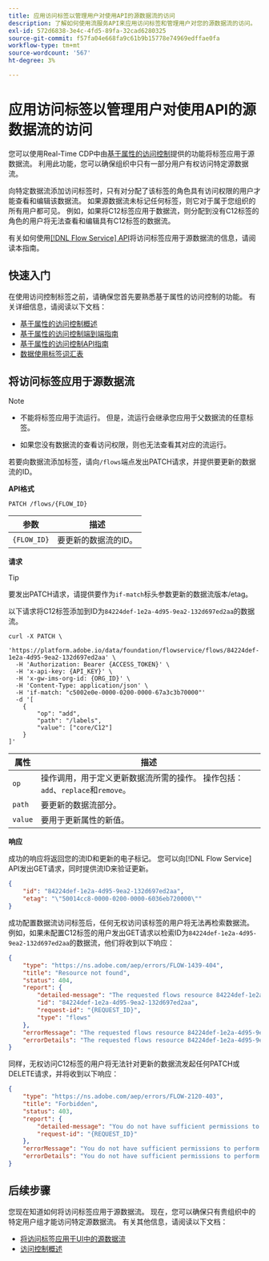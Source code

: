 ```yaml
---
title: 应用访问标签以管理用户对使用API的源数据流的访问
description: 了解如何使用流服务API来应用访问标签和管理用户对您的源数据流的访问。
exl-id: 572d6838-3e4c-4fd5-89fa-32cad6280325
source-git-commit: f57fa04e668fa9c61b9b15778e74969edffae0fa
workflow-type: tm+mt
source-wordcount: '567'
ht-degree: 3%

---
```


# 应用访问标签以管理用户对使用API的源数据流的访问

您可以使用Real-Time CDP中由[基于属性的访问控制](../../../access-control/abac/overview.md)提供的功能将标签应用于源数据流。 利用此功能，您可以确保组织中只有一部分用户有权访问特定源数据流。

向特定数据流添加访问标签时，只有对分配了该标签的角色具有访问权限的用户才能查看和编辑该数据流。 如果源数据流未标记任何标签，则它对于属于您组织的所有用户都可见。 例如，如果将C12标签应用于数据流，则分配到没有C12标签的角色的用户将无法查看和编辑具有C12标签的数据流。

有关如何使用[[!DNL Flow Service] API](https://developer.adobe.com/experience-platform-apis/references/flow-service/)将访问标签应用于源数据流的信息，请阅读本指南。

## 快速入门

在使用访问控制标签之前，请确保您首先要熟悉基于属性的访问控制的功能。 有关详细信息，请阅读以下文档：

* [基于属性的访问控制概述](../../../access-control/abac/overview.md)
* [基于属性的访问控制端到端指南](../../../access-control/abac/end-to-end-guide.md)
* [基于属性的访问控制API指南](../../../access-control/abac/api/overview.md)
* [数据使用标签词汇表](../../../data-governance/labels/reference.md)

## 将访问标签应用于源数据流

>[!NOTE]
>
>* 不能将标签应用于流运行。 但是，流运行会继承您应用于父数据流的任意标签。
>
>* 如果您没有数据流的查看访问权限，则也无法查看其对应的流运行。

若要向数据流添加标签，请向`/flows`端点发出PATCH请求，并提供要更新的数据流的ID。

**API格式**

```http
PATCH /flows/{FLOW_ID}
```

| 参数 | 描述 |
| --- | --- |
| `{FLOW_ID}` | 要更新的数据流的ID。 |

**请求**

>[!TIP]
>
>要发出PATCH请求，请提供要作为`if-match`标头参数更新的数据流版本/etag。

以下请求将C12标签添加到ID为`84224def-1e2a-4d95-9ea2-132d697ed2aa`的数据流。

```shell
curl -X PATCH \
  'https://platform.adobe.io/data/foundation/flowservice/flows/84224def-1e2a-4d95-9ea2-132d697ed2aa' \
  -H 'Authorization: Bearer {ACCESS_TOKEN}' \
  -H 'x-api-key: {API_KEY}' \
  -H 'x-gw-ims-org-id: {ORG_ID}' \
  -H 'Content-Type: application/json' \
  -H 'if-match: "c5002e0e-0000-0200-0000-67a3c3b70000"'
  -d '[
    {
        "op": "add",
        "path": "/labels",
        "value": ["core/C12"]
    }
]'
```

| 属性 | 描述 |
| --- | --- |
| `op` | 操作调用，用于定义更新数据流所需的操作。 操作包括： `add`、`replace`和`remove`。 |
| `path` | 要更新的数据流部分。 |
| `value` | 要用于更新属性的新值。 |



**响应**

成功的响应将返回您的流ID和更新的电子标记。 您可以向[!DNL Flow Service] API发出GET请求，同时提供流ID来验证更新。

```json
{
    "id": "84224def-1e2a-4d95-9ea2-132d697ed2aa",
    "etag": "\"50014cc8-0000-0200-0000-6036eb720000\""
}
```

成功配置数据流访问标签后，任何无权访问该标签的用户将无法再检索数据流。 例如，如果未配置C12标签的用户发出GET请求以检索ID为`84224def-1e2a-4d95-9ea2-132d697ed2aa`的数据流，他们将收到以下响应：

```json
{
    "type": "https://ns.adobe.com/aep/errors/FLOW-1439-404",
    "title": "Resource not found",
    "status": 404,
    "report": {
        "detailed-message": "The requested flows resource 84224def-1e2a-4d95-9ea2-132d697ed2aa is not found. Verify the resource ID before trying again.",
        "id": "84224def-1e2a-4d95-9ea2-132d697ed2aa",
        "request-id": "{REQUEST_ID}",
        "type": "flows"
    },
    "errorMessage": "The requested flows resource 84224def-1e2a-4d95-9ea2-132d697ed2aa is not found. Verify the resource ID before trying again.",
    "errorDetails": "The requested flows resource 84224def-1e2a-4d95-9ea2-132d697ed2aa is not found. Verify the resource ID before trying again."
}
```

同样，无权访问C12标签的用户将无法针对更新的数据流发起任何PATCH或DELETE请求，并将收到以下响应：

```json
{
    "type": "https://ns.adobe.com/aep/errors/FLOW-2120-403",
    "title": "Forbidden",
    "status": 403,
    "report": {
        "detailed-message": "You do not have sufficient permissions to perform the operation. Please contact your administrator to resolve permissions and try again.",
        "request-id": "{REQUEST_ID}"
    },
    "errorMessage": "You do not have sufficient permissions to perform the operation. Please contact your administrator to resolve permissions and try again.",
    "errorDetails": "You do not have sufficient permissions to perform the operation. Please contact your administrator to resolve permissions and try again."
}
```

## 后续步骤

您现在知道如何将访问标签应用于源数据流。 现在，您可以确保只有贵组织中的特定用户组才能访问特定源数据流。 有关其他信息，请阅读以下文档：

* [将访问标签应用于UI中的源数据流](../ui/labels.md)
* [访问控制概述](../../../access-control/home.md)
